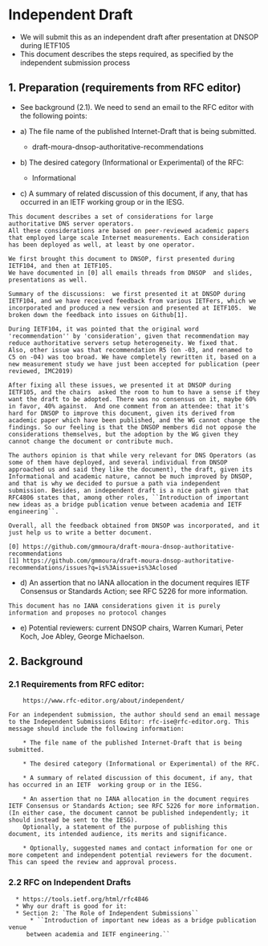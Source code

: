 #  Independent Draft

   * We will submit this as an independent draft after presentation at DNSOP during IETF105
   * This document describes the steps required, as specified by the independent submission process


## 1. Preparation (requirements from RFC editor)
   * See background (2.1). We need to send an email to the RFC editor with the following points:

   * a)  The file name of the published Internet-Draft that is being submitted.
      * draft-moura-dnsop-authoritative-recommendations
   * b) The desired category (Informational or Experimental) of the RFC:  
      * Informational
   * c) A summary of related discussion of this document, if any, that has occurred in an IETF  working group or in the IESG.

```
This document describes a set of considerations for large authoritative DNS server operators.
All these considerations are based on peer-reviewed academic papers that employed large scale Internet measurements. Each consideration has been deployed as well, at least by one operator.

We first brought this document to DNSOP, first presented during IETF104, and then at IETF105.
We have documented in [0] all emails threads from DNSOP  and slides, presentations as well.

Summary of the discussions:  we first presented it at DNSOP during IETF104, and we have received feedback from various IETFers, which we incorporated and produced a new version and presented at IETF105.  We broken down the feedback into issues on Github[1].

During IETF104, it was pointed that the original word 'recommendation'' by 'consideration', given that recommendation may reduce authoritative servers setup heterogeneity. We fixed that.
Also, other issue was that recommendation R5 (on -03, and renamed to C5 on -04) was too broad. We have completely rewritten it, based on a new measurement study we have just been accepted for publication (peer reviewed, IMC2019)

After fixing all these issues, we presented it at DNSOP during IETF105, and the chairs  asked the room to hum to have a sense if they want the draft to be adopted. There was no consensus on it, maybe 60% in favor, 40% against.  And one comment from an attendee: that it's hard for DNSOP to improve this document, given its derived from academic paper which have been published, and the WG cannot change the findings. So our feeling is that the DNSOP members did not oppose the considerations themselves, but the adoption by the WG given they cannot change the document or contribute much.

The authors opinion is that while very relevant for DNS Operators (as some of them have deployed, and several individual from DNSOP approached us and said they like the document), the draft, given its Informational and academic nature, cannot be much improved by DNSOP, and that is why we decided to pursue a path via independent submission. Besides, an independent draft is a nice path given that RFC4806 states that, among other roles, ``Introduction of important new ideas as a bridge publication venue between academia and IETF engineering``.

Overall, all the feedback obtained from DNSOP was incorporated, and it just help us to write a better document.

[0] https://github.com/gmmoura/draft-moura-dnsop-authoritative-recommendations
[1] https://github.com/gmmoura/draft-moura-dnsop-authoritative-recommendations/issues?q=is%3Aissue+is%3Aclosed
```


 * d) An assertion that no IANA allocation in the document requires IETF Consensus or Standards Action; see RFC 5226 for more information.

```This document has no IANA considerations given it is purely information and proposes no protocol changes```

* e) Potential reviewers:  current DNSOP chairs, Warren Kumari, Peter Koch, Joe Abley, George Michaelson.


## 2. Background

### 2.1 Requirements from RFC editor:
   ```
       https://www.rfc-editor.org/about/independent/

   For an independent submission, the author should send an email message to the Independent Submissions Editor: rfc-ise@rfc-editor.org. This message should include the following information:

       * The file name of the published Internet-Draft that is being submitted.

       * The desired category (Informational or Experimental) of the RFC.

       * A summary of related discussion of this document, if any, that has occurred in an IETF  working group or in the IESG.

       * An assertion that no IANA allocation in the document requires IETF Consensus or Standards Action; see RFC 5226 for more information. (In either case, the document cannot be published independently; it should instead be sent to the IESG).
       Optionally, a statement of the purpose of publishing this document, its intended audience, its merits and significance.

       * Optionally, suggested names and contact information for one or more competent and independent potential reviewers for the document. This can speed the review and approval process.
   ```

   ### 2.2 RFC on Independent Drafts

      * https://tools.ietf.org/html/rfc4846
      * Why our draft is good for it:
      * Section 2: `The Role of Independent Submissions``
          * ``Introduction of important new ideas as a bridge publication venue
         between academia and IETF engineering.``
